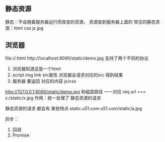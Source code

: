 ## 静态资源
静态：不会随着服务器运行而改变的资源，
资源放到服务器上面的
常见的静态资源：html css js jpg 

## 浏览器
file://.html
http://localhost:9090/static/demo.jpg
支持了两个不同的协议

1. 浏览器知道这是一个html
2. script img link src属性 浏览器会请求对应的src 得到结果
3. 服务器 要返回 对应的内容 js/css


http://127.0.0.1:8080/static/demo.jpg
和磁盘路径 一一对应
req.url === c:/static/x.jpg
作用：统一处理了 静态资源的请求

静态资源的请求 都会有 某些特点
static.u51.com
u51.com/static/a.jpg

异步：
1. 回调
2. Promise